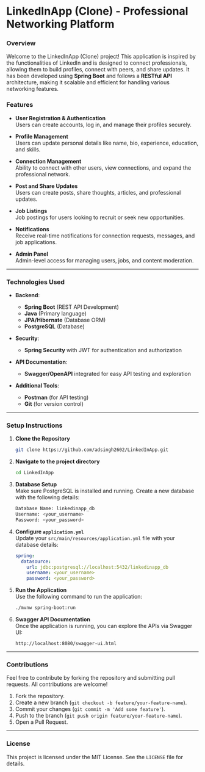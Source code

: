 # LinkedInApp (Clone) - Professional Networking Platform

### Overview

Welcome to the LinkedInApp (Clone) project! This application is inspired by the functionalities of LinkedIn and is designed to connect professionals, allowing them to build profiles, connect with peers, and share updates. It has been developed using **Spring Boot** and follows a **RESTful API** architecture, making it scalable and efficient for handling various networking features.

### Features

- **User Registration & Authentication**  
  Users can create accounts, log in, and manage their profiles securely.
  
- **Profile Management**  
  Users can update personal details like name, bio, experience, education, and skills.

- **Connection Management**  
  Ability to connect with other users, view connections, and expand the professional network.

- **Post and Share Updates**  
  Users can create posts, share thoughts, articles, and professional updates.

- **Job Listings**  
  Job postings for users looking to recruit or seek new opportunities.

- **Notifications**  
  Receive real-time notifications for connection requests, messages, and job applications.

- **Admin Panel**  
  Admin-level access for managing users, jobs, and content moderation.

---

### Technologies Used

- **Backend**:  
  - **Spring Boot** (REST API Development)
  - **Java** (Primary language)
  - **JPA/Hibernate** (Database ORM)
  - **PostgreSQL** (Database)
  
- **Security**:  
  - **Spring Security** with JWT for authentication and authorization
  
- **API Documentation**:  
  - **Swagger/OpenAPI** integrated for easy API testing and exploration
  
- **Additional Tools**:  
  - **Postman** (for API testing)
  - **Git** (for version control)

---

### Setup Instructions

1. **Clone the Repository**  
   ```bash
   git clone https://github.com/adsingh2602/LinkedInApp.git
   ```

2. **Navigate to the project directory**  
   ```bash
   cd LinkedInApp
   ```

3. **Database Setup**  
   Make sure PostgreSQL is installed and running. Create a new database with the following details:
   ```bash
   Database Name: linkedinapp_db
   Username: <your_username>
   Password: <your_password>
   ```

4. **Configure `application.yml`**  
   Update your `src/main/resources/application.yml` file with your database details:
   ```yaml
   spring:
     datasource:
       url: jdbc:postgresql://localhost:5432/linkedinapp_db
       username: <your_username>
       password: <your_password>
   ```

5. **Run the Application**  
   Use the following command to run the application:
   ```bash
   ./mvnw spring-boot:run
   ```

6. **Swagger API Documentation**  
   Once the application is running, you can explore the APIs via Swagger UI:
   ```
   http://localhost:8080/swagger-ui.html
   ```

---

### Contributions

Feel free to contribute by forking the repository and submitting pull requests. All contributions are welcome!

1. Fork the repository.
2. Create a new branch (`git checkout -b feature/your-feature-name`).
3. Commit your changes (`git commit -m 'Add some feature'`).
4. Push to the branch (`git push origin feature/your-feature-name`).
5. Open a Pull Request.

---

### License

This project is licensed under the MIT License. See the `LICENSE` file for details.
